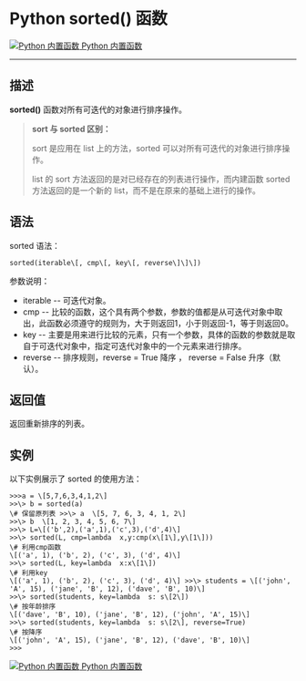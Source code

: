 Python sorted() 函数
==================

 [![Python 内置函数](../images/up.gif) Python 内置函数](python-built-in-functions.html)

* * *

描述
--

**sorted()** 函数对所有可迭代的对象进行排序操作。

> **sort 与 sorted 区别：**
> 
> sort 是应用在 list 上的方法，sorted 可以对所有可迭代的对象进行排序操作。
> 
> list 的 sort 方法返回的是对已经存在的列表进行操作，而内建函数 sorted 方法返回的是一个新的 list，而不是在原来的基础上进行的操作。

语法
--

sorted 语法：
```
sorted(iterable\[, cmp\[, key\[, reverse\]\]\])
```
参数说明：

*   iterable -- 可迭代对象。
*   cmp -- 比较的函数，这个具有两个参数，参数的值都是从可迭代对象中取出，此函数必须遵守的规则为，大于则返回1，小于则返回-1，等于则返回0。
*   key -- 主要是用来进行比较的元素，只有一个参数，具体的函数的参数就是取自于可迭代对象中，指定可迭代对象中的一个元素来进行排序。
*   reverse -- 排序规则，reverse = True 降序 ， reverse = False 升序（默认）。

返回值
---

返回重新排序的列表。

实例
--

以下实例展示了 sorted 的使用方法：
```
>>>a = \[5,7,6,3,4,1,2\] 
>>\> b = sorted(a)  
\# 保留原列表 >>\> a  \[5, 7, 6, 3, 4, 1, 2\] 
>>\> b  \[1, 2, 3, 4, 5, 6, 7\] 
>>\> L=\[('b',2),('a',1),('c',3),('d',4)\]
>>\> sorted(L, cmp=lambda  x,y:cmp(x\[1\],y\[1\]))  
\# 利用cmp函数  
\[('a', 1), ('b', 2), ('c', 3), ('d', 4)\]
>>\> sorted(L, key=lambda  x:x\[1\]) 
\# 利用key  
\[('a', 1), ('b', 2), ('c', 3), ('d', 4)\] >>\> students = \[('john', 'A', 15), ('jane', 'B', 12), ('dave', 'B', 10)\]
>>\> sorted(students, key=lambda  s: s\[2\])
\# 按年龄排序 
\[('dave', 'B', 10), ('jane', 'B', 12), ('john', 'A', 15)\] 
>>\> sorted(students, key=lambda  s: s\[2\], reverse=True) 
\# 按降序 
\[('john', 'A', 15), ('jane', 'B', 12), ('dave', 'B', 10)\]
>>>
```
 [![Python 内置函数](../images/up.gif) Python 内置函数](python-built-in-functions.html)